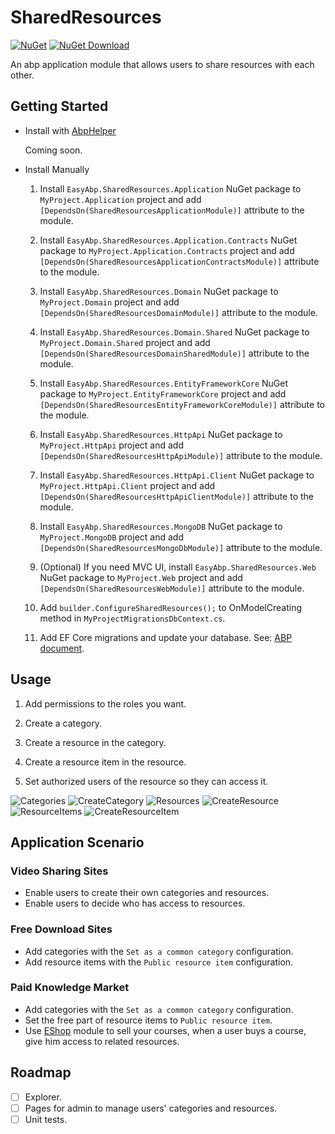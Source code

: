 # SharedResources

[![NuGet](https://img.shields.io/nuget/v/EasyAbp.SharedResources.Domain.Shared.svg?style=flat-square)](https://www.nuget.org/packages/EasyAbp.SharedResources.Domain.Shared)
[![NuGet Download](https://img.shields.io/nuget/dt/EasyAbp.SharedResources.Domain.Shared.svg?style=flat-square)](https://www.nuget.org/packages/EasyAbp.SharedResources.Domain.Shared)

An abp application module that allows users to share resources with each other.

## Getting Started

* Install with [AbpHelper](https://github.com/EasyAbp/AbpHelper.GUI)

    Coming soon.

* Install Manually

    1. Install `EasyAbp.SharedResources.Application` NuGet package to `MyProject.Application` project and add `[DependsOn(SharedResourcesApplicationModule)]` attribute to the module.

    1. Install `EasyAbp.SharedResources.Application.Contracts` NuGet package to `MyProject.Application.Contracts` project and add `[DependsOn(SharedResourcesApplicationContractsModule)]` attribute to the module.

    1. Install `EasyAbp.SharedResources.Domain` NuGet package to `MyProject.Domain` project and add `[DependsOn(SharedResourcesDomainModule)]` attribute to the module.

    1. Install `EasyAbp.SharedResources.Domain.Shared` NuGet package to `MyProject.Domain.Shared` project and add `[DependsOn(SharedResourcesDomainSharedModule)]` attribute to the module.

    1. Install `EasyAbp.SharedResources.EntityFrameworkCore` NuGet package to `MyProject.EntityFrameworkCore` project and add `[DependsOn(SharedResourcesEntityFrameworkCoreModule)]` attribute to the module.

    1. Install `EasyAbp.SharedResources.HttpApi` NuGet package to `MyProject.HttpApi` project and add `[DependsOn(SharedResourcesHttpApiModule)]` attribute to the module.

    1. Install `EasyAbp.SharedResources.HttpApi.Client` NuGet package to `MyProject.HttpApi.Client` project and add `[DependsOn(SharedResourcesHttpApiClientModule)]` attribute to the module.

    1. Install `EasyAbp.SharedResources.MongoDB` NuGet package to `MyProject.MongoDB` project and add `[DependsOn(SharedResourcesMongoDbModule)]` attribute to the module.

    1. (Optional) If you need MVC UI, install `EasyAbp.SharedResources.Web` NuGet package to `MyProject.Web` project and add `[DependsOn(SharedResourcesWebModule)]` attribute to the module.
    
    1. Add `builder.ConfigureSharedResources();` to OnModelCreating method in `MyProjectMigrationsDbContext.cs`.

    1. Add EF Core migrations and update your database. See: [ABP document](https://docs.abp.io/en/abp/latest/Tutorials/Part-1?UI=MVC#add-new-migration-update-the-database).

## Usage

1. Add permissions to the roles you want.

1. Create a category.

1. Create a resource in the category.

1. Create a resource item in the resource.

1. Set authorized users of the resource so they can access it.

![Categories](doc/images/Categories.png)
![CreateCategory](doc/images/CreateCategory.png)
![Resources](doc/images/Resources.png)
![CreateResource](doc/images/CreateResource.png)
![ResourceItems](doc/images/ResourceItems.png)
![CreateResourceItem](doc/images/CreateResourceItem.png)

## Application Scenario

### Video Sharing Sites

* Enable users to create their own categories and resources.
* Enable users to decide who has access to resources.

### Free Download Sites

* Add categories with the `Set as a common category` configuration.
* Add resource items with the `Public resource item` configuration.

### Paid Knowledge Market

* Add categories with the `Set as a common category` configuration.
* Set the free part of resource items to `Public resource item`.
* Use [EShop](https://github.com/EasyAbp/EShop) module to sell your courses, when a user buys a course, give him access to related resources.

## Roadmap

- [ ] Explorer.
- [ ] Pages for admin to manage users' categories and resources.
- [ ] Unit tests.
